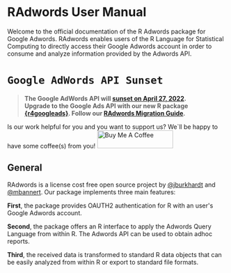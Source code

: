 # RAdwords User Manual 

Welcome to the official documentation of the R Adwords package for Google Adwords. RAdwords enables users of the R Language for Statistical Computing to directly access their Google Adwords account in order to consume and analyze information provided by the Adwords API.

# `Google AdWords API Sunset`

> **The Google AdWords API will [sunset on April 27, 2022](https://ads-developers.googleblog.com/2021/04/upgrade-to-google-ads-api-from-adwords.html).  
> Upgrade to the Google Ads API with our new R package [{r4googleads}](https://github.com/banboo-data/r4googleads).
> Follow our [RAdwords Migration Guide](https://banboo-data.github.io/r4googleads/articles/radwords-migration-guide.html).**

Is our work helpful for you and you want to support us? We`ll be happy to have some coffee(s) from you!
<a href="https://www.buymeacoffee.com/banboo" target="_blank"><img src="https://cdn.buymeacoffee.com/buttons/default-orange.png" alt="Buy Me A Coffee" height="41" width="174"></a>

## General

RAdwords is a license cost free open source project by [@jburkhardt](https://github.com/jburkhardt) and [@mbannert](https://github.com/mbannert).
Our package implements three main features:

**First**, the package provides OAUTH2 authentication for R with an user's Google Adwords account. 

**Second**, the package offers an R interface to apply the Adwords Query Language from within R. The Adwords API can be used to obtain adhoc reports. 

**Third**, the received data is transformed to standard R data objects that can be easily analyzed from within R or export to standard file formats.

